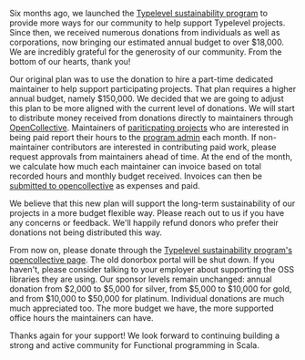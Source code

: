 
Six months ago, we launched the [Typelevel sustainability program](https://github.com/typelevel/general/blob/master/sustainability_program.md) to provide more ways for our community to help support Typelevel projects. Since then, we received numerous donations from individuals as well as corporations, now bringing our estimated annual budget to over $18,000. We are incredibly grateful for the generosity of our community. From the bottom of our hearts, thank you!

Our original plan was to use the donation to hire a part-time dedicated maintainer to help support participating projects. That plan requires a higher annual budget, namely $150,000. We decided that we are going to adjust this plan to be more aligned with the current level of donations. We will start to distribute money received from donations directly to maintainers through [OpenCollective](https://opencollective.com/typelevel). 
Maintainers of [pariticpating projects](https://github.com/typelevel/general/blob/master/sustainability_program.md#typelevel-libraries-in-the-program) who are interested in being paid report their hours to the [program admin](mailto:sponsor-contact@typelevel.org) each month. 
If non-maintainer contributors are interested in contributing paid work, please request approvals from maintainers ahead of time. 
At the end of the month, we calculate how much each maintainer can invoice based on total recorded hours and monthly budget received. Invoices can then be [submitted to opencollective](https://opencollective.com/typelevel/expenses/new) as expenses and paid. 

We believe that this new plan will support the long-term sustainability of our projects in a more budget flexible way. Please reach out to us if you have any concerns or feedback. We'll happily refund donors who prefer their donations not being distributed this way. 

From now on, please donate through the [Typelevel sustainability program's opencollective page](https://opencollective.com/typelevel). The old donorbox portal will be shut down. If you haven't, please consider talking to your employer about supporting the OSS libraries they are using. Our sponsor levels remain unchanged: annual donation from $2,000 to $5,000 for silver, from $5,000 to $10,000 for gold, and from $10,000 to $50,000 for platinum. Individual donations are much much appreciated too. The more budget we have, the more supported office hours the maintainers can have.

Thanks again for your support! We look forward to continuing building a strong and active community for Functional programming in Scala. 
